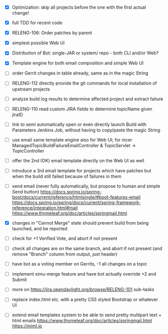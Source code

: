 * [X] Optimization: skip all projects before the one with the first actual change!

* [X] full TDD for recent code

* [X] RELENG-106: Order patches by parent

* [X] simplest possible Web UI

* [X] Distribution of Bot: single-JAR or system/ repo - both CLI and/or Web?

* [X] Template engine for both email composition and simple Web UI

* [ ] order Gerrit changes in table already, same as in the magic String

* [ ] RELENG-112 directly provide the git commands for local installation of upstream projects

* [ ] analyze build log results to determine affected project and extract failure

* [ ] RELENG-110 read custom JIRA fields to determine topicName given jiraID

* [ ] link to semi automatically open or even directly launch Build with Parameters Jenkins Job, without having to copy/paste the magic String

* [ ] use email same template engine also for Web UI; for nicer ManagedTopicBuildFailureEmailController & TopicServlet -> TopicController

* [ ] offer the 2nd (OK) email template directly on the Web UI as well

* [ ] introduce a 3rd email template for projects which have patches but when the build still failed because of failures in them

* [ ] send email (never fully automatically, but propose to human and simple Send button)
        https://docs.spring.io/spring-boot/docs/current/reference/htmlsingle/#boot-features-email
        https://docs.spring.io/spring/docs/current/spring-framework-reference/integration.html#mail
        https://www.thymeleaf.org/doc/articles/springmail.html

* [X] changes in "Cannot Merge" state should prevent build from being launched, and be reported

* [ ] check for +1 Verified Vote, and abort if not present

* [ ] check all changes are on the same branch, and abort if not present (and remove "Branch" column from output, just header)

* [ ] have bot as a voting member on Gerrits, -1 all changes on a topic

* [ ] implement simu-merge feature and have bot actually override +2 and Submit

* [ ] more on https://jira.opendaylight.org/browse/RELENG-101 sub-tasks

* [ ] replace index.html etc. with a pretty CSS styled Bootstrap or whatever UI

* [ ] extend email templates system to be able to send pretty multipart text + html emails
        https://www.thymeleaf.org/doc/articles/springmail.html
        https://mjml.io
